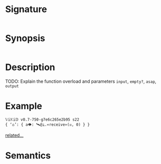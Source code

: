 # Signature
```vikid-signature
```

# Synopsis
```vikid-synopsis
```

# Description
TODO: Explain the function overload and parameters `input`, `empty?`, `asap`, `output`

# Example
```vikid-script
𝕍i𝕂i𝔻 v0.7-750-g7e6c265e2b95 s22
{ ‘⌂’: { a👁: 🛰️@⊥.«receive»(☒, 0) } }
```


[related...](asap)

# Semantics